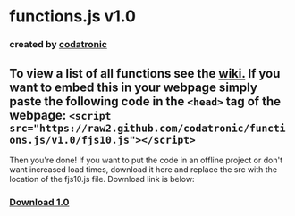 functions.js v1.0
===================
### created by [codatronic](http://codatronic.github.io)
To view a list of all functions see the [wiki.](https://github.com/codatronic/functions.js/wiki) If you want to embed this in your webpage simply paste the following code in the `<head>` tag of the webpage:
`<script src="https://raw2.github.com/codatronic/functions.js/v1.0/fjs10.js"></script>`
-------
Then you're done! If you want to put the code in an offline project or don't want increased load times, download it here and replace the src with the location of the fjs10.js file. Download link is below:
### [Download 1.0](https://github.com/codatronic/functions.js/archive/v1.0.zip)
